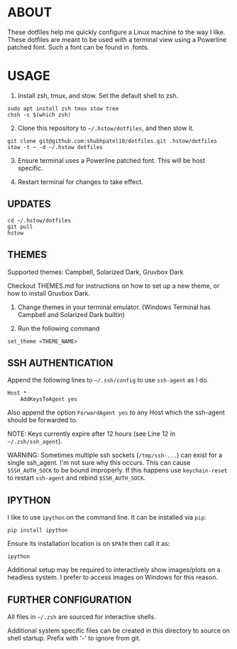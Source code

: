 # ABOUT

These dotfiles help me quickly configure a Linux machine to the way I like.
These dotfiles are meant to be used with a terminal view using a Powerline
patched font. Such a font can be found in .fonts.

# USAGE

1. Install zsh, tmux, and stow. Set the default shell to zsh.

```
sudo apt install zsh tmux stow tree
chsh -s $(which zsh)
```

2. Clone this repository to `~/.hstow/dotfiles`, and then stow it.

```
git clone git@github.com:shubhpatel18/dotfiles.git .hstow/dotfiles
stow -t ~ -d ~/.hstow dotfiles
```

3. Ensure terminal uses a Powerline patched font. This will be host specific.

4. Restart terminal for changes to take effect.

## UPDATES

```
cd ~/.hstow/dotfiles
git pull
hstow
```

## THEMES

Supported themes: Campbell, Solarized Dark, Gruvbox Dark

Checkout THEMES.md for instructions on how to set up a new theme, or how to
install Gruvbox Dark.

1. Change themes in your terminal emulator. (Windows Terminal has Campbell and
Solarized Dark builtin)

2. Run the following command

```
set_theme <THEME_NAME>
```

## SSH AUTHENTICATION

Append the following lines to `~/.ssh/config` to use `ssh-agent` as I do.

```
Host *
	AddKeysToAgent yes
```

Also append the option `ForwardAgent yes` to any Host which the ssh-agent
should be forwarded to.

NOTE: Keys currently expire after 12 hours (see Line 12 in `~/.zsh/ssh_agent`).

WARNING: Sometimes multiple ssh sockets (`/tmp/ssh-...`) can exist for a single
ssh_agent. I'm not sure why this occurs. This can cause `$SSH_AUTH_SOCK` to be
bound improperly. If this happens use `keychain-reset` to restart `ssh-agent`
and rebind `$SSH_AUTH_SOCK`.

## IPYTHON

I like to use `ipython` on the command line. It can be installed via `pip`:

```
pip install ipython
```

Ensure its installation location is on `$PATH` then call it as:

```
ipython
```

Additional setup may be required to interactively show images/plots on a headless system. I prefer to access images on Windows for this reason.

## FURTHER CONFIGURATION

All files in `~/.zsh` are sourced for interactive shells.

Additional system specific files can be created in this directory to source on
shell startup. Prefix with '-' to ignore from git.
